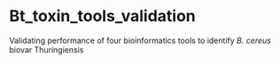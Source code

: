 # Bt_toxin_tools_validation
Validating performance of four bioinformatics tools to identify *B. cereus* biovar Thuringiensis
